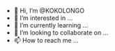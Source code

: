 - 👋 Hi, I’m @KOKOLONGO
- 👀 I’m interested in ...
- 🌱 I’m currently learning ...
- 💞️ I’m looking to collaborate on ...
- 📫 How to reach me ...

<!---
KOKOLONGO/KOKOLONGO is a ✨ special ✨ repository because its `README.md` (this file) appears on your GitHub profile.
You can click the Preview link to take a look at your changes.
--->
